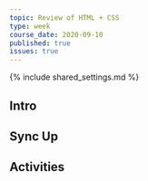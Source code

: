 ```yaml
---
topic: Review of HTML + CSS
type: week
course_date: 2020-09-10
published: true
issues: true
---
```


{% include shared_settings.md %}

## Intro

## Sync Up

## Activities

<!--
Old title: What is semantic HTML + why do we care?

{::options auto_id_prefix="w02-" /}
{: .aside-wrapper}
<span class="highlighter">
[W02 Slides](files/w02-html-best-practices.min.pdf){:target="_blank"} (PDF, 875 KB)
</span>

## Agenda

- Slack Q&A
- Discuss reading on [priority guides](https://alistapart.com/article/priority-guides-a-content-first-alternative-to-wireframes)
- Share & compare priority guides
- HTML best practices
- Convert resume text into HTML; organized per your priority guide
- [CodePen](https://codepen.io/) tips & tricks
- Intro to [Emmet](https://docs.emmet.io/cheat-sheet/)

## Homework

- Add styles to your resume
  - Use CodePen for this
  - Comment your CSS a lot a lot a lot: What did you struggle with? What didn't you achieve? What did you try? How would you like this to look on a phone?
  - The styles _do not_ need to match your current resume. They can, if you like, but I _will not_ be evaluating your CSS or your designs based on how closely they match your existing resume.
- Watch the following videos from Jen Simmons Layout Land channel:
  - [Innovative & Practical Graphic Design with CSS Grid](https://www.youtube.com/watch?v=-hmOZU7Zk10)
  - [CSS Grid like you are Jan Tschichold](https://www.youtube.com/watch?v=OxrsO4aIjyc)
  - You don't have to learn her techniques, per se, but this is meant to be a taster for what's coming in terms of CSS layout

## Extra Credit

Excited or interested in testing out some bits of CSS you saw in those videos? Try the following games:

- [Flexbox Froggy](https://flexboxfroggy.com/)
- [Grid Garden](https://cssgridgarden.com/)
- [Grid Critters](https://www.gridcritters.com/)

Some docs to help you get sorted, too:
- [CSS-Tricks on Flexbox](https://css-tricks.com/snippets/css/a-guide-to-flexbox/)
- [MDN docs on Flexbox](https://developer.mozilla.org/en-US/docs/Web/CSS/CSS_Flexible_Box_Layout/Basic_Concepts_of_Flexbox)
- [MDN docs on CSS Grid](https://developer.mozilla.org/en-US/docs/Web/CSS/grid)
-->
